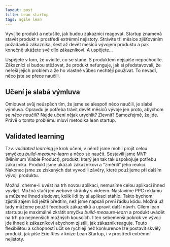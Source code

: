 ```yaml
---
layout: post
title: Lean startup
tags: agile lean
---
```


Vyvíjíte produkt a netušíte, jak budou zákazníci reagovat.
Startup znamená stavět produkt v prostředí extrémní nejistoty.
Strávíte tři měsíce zjišťováním požadavků zákazníka, šest až devět
mesíců vývojem produktu a pak konečně ukážete své dílo zákazníkovi.
A uspějete...

Uspějete v tom, že uvidíte, co se stane. S produktem nejspíše nepochodíte.
Zákazníci si budou stěžovat, že produkt nefunguje, jak si představovali,
že neřeší jejich problém a že ho vlastně vůbec nechtějí používat.
To nevadí, něco jste se přece naučili.

## Učení je slabá výmluva

Omlouvat svůj neúspěch tím, že jsme se alespoň něco naučili, je slabá výmluva.
Opravdu je potřeba trávit devět měsíců vývoje jen proto, abychom se *něco naučili*?
Nejde učení nějak urychlit? Zlevnit? Samozřejmě, že jde. Právě o tomto problému mluví
metodika lean startup.

## Validated learning

Tzv. *validated learning* je krok učení, v němž jsme mohli projít celou smyčkou
*build-measure-learn* a něco se naučit. Sestavili jsme MVP (Minimum Viable Product),
produkt, který jen tak tak uspokojuje potřebu zákazníka. Produkt jsme ukázali zákazníkovi
a "změřili" jeho reakci. Nakonec jsme ze získaných dat vyvodili závěry, které použijeme
při dalším vývoji produktu.

Možná, cheme-li uvést na trh novou aplikaci, nemusíme celou aplikaci ihned vyvíjet.
Možná stačí jen webové stránky s videem. Nastavíme PPC reklamu a můžeme ihned sledovat,
kolik lidí by si aplikaci stáhlo. Takto bychom zjistili zájem lidí ještě předtím,
než jsme napsali první řádku kódu. Možná už tady můžeme použít feedback zákazníků
a upravit další návrh. Cílem lean startupu je maximálně zkrátit smyčku
*build-measure-learn* a produkt uvádět na trh po nejmenších možných kouscích.
I ten sebemenší pokrok ve vývoji jde ihned k zákazníkovi abychom zjistili, jak zákazník reaguje.
Touto flexibilitou a schopností učit se rychleji než konkurence lze postavit skvělý produkt,
jak píše Eric Ries v knize Lean Startup, i v prostředí extrémní nejistoty.
